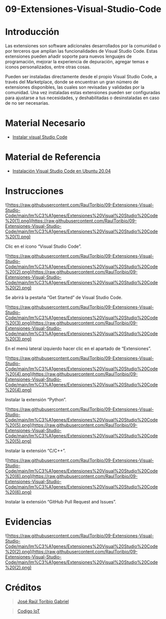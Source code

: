 # 09-Extensiones-Visual-Studio-Code

# Introducción

Las extensiones son software adicionales desarrollados por la comunidad o por terceros que amplían las funcionalidades de Visual Studio Code. Estas extensiones pueden añadir soporte para nuevos lenguajes de programación, mejorar la experiencia de depuración, agregar temas e iconos personalizados, entre otras cosas.

Pueden ser instaladas directamente desde el propio Visual Studio Code, a través del Marketplace, donde se encuentran un gran número de extensiones disponibles, las cuales son revisadas y validadas por la comunidad. Una vez instaladas estas extensiones pueden ser configuradas para ajustarse a tus necesidades, y deshabilitadas o desinstaladas en caso de no ser necesarias.

# Material Necesario

- [Instalar visual Studio Code](https://github.com/RaulToribio/08-Instalar-Visual-Studio-Code)

# Material de Referencia

- [Instalación Visual Studio Code en Ubuntu 20.04](https://edu.codigoiot.com/course/view.php?id=822)

# Instrucciones

![https://raw.githubusercontent.com/RaulToribio/09-Extensiones-Visual-Studio-Code/main/Im%C3%A1genes/Extensiones%20Visual%20Studio%20Code%20(1).png](https://raw.githubusercontent.com/RaulToribio/09-Extensiones-Visual-Studio-Code/main/Im%C3%A1genes/Extensiones%20Visual%20Studio%20Code%20(1).png)

Clic en el ícono “Visual Studio Code”.

![https://raw.githubusercontent.com/RaulToribio/09-Extensiones-Visual-Studio-Code/main/Im%C3%A1genes/Extensiones%20Visual%20Studio%20Code%20(2).png](https://raw.githubusercontent.com/RaulToribio/09-Extensiones-Visual-Studio-Code/main/Im%C3%A1genes/Extensiones%20Visual%20Studio%20Code%20(2).png)

Se abrirá la pestaña “Get Started” de Visual Studio Code.

![https://raw.githubusercontent.com/RaulToribio/09-Extensiones-Visual-Studio-Code/main/Im%C3%A1genes/Extensiones%20Visual%20Studio%20Code%20(3).png](https://raw.githubusercontent.com/RaulToribio/09-Extensiones-Visual-Studio-Code/main/Im%C3%A1genes/Extensiones%20Visual%20Studio%20Code%20(3).png)

En el menú lateral izquierdo hacer clic en el apartado de “Extensiones”.

![https://raw.githubusercontent.com/RaulToribio/09-Extensiones-Visual-Studio-Code/main/Im%C3%A1genes/Extensiones%20Visual%20Studio%20Code%20(4).png](https://raw.githubusercontent.com/RaulToribio/09-Extensiones-Visual-Studio-Code/main/Im%C3%A1genes/Extensiones%20Visual%20Studio%20Code%20(4).png)

Instalar la extensión “Python”.

![https://raw.githubusercontent.com/RaulToribio/09-Extensiones-Visual-Studio-Code/main/Im%C3%A1genes/Extensiones%20Visual%20Studio%20Code%20(5).png](https://raw.githubusercontent.com/RaulToribio/09-Extensiones-Visual-Studio-Code/main/Im%C3%A1genes/Extensiones%20Visual%20Studio%20Code%20(5).png)

Instalar la extensión “C/C++”.

![https://raw.githubusercontent.com/RaulToribio/09-Extensiones-Visual-Studio-Code/main/Im%C3%A1genes/Extensiones%20Visual%20Studio%20Code%20(6).png](https://raw.githubusercontent.com/RaulToribio/09-Extensiones-Visual-Studio-Code/main/Im%C3%A1genes/Extensiones%20Visual%20Studio%20Code%20(6).png)

Instalar la extensión “GitHub Pull Request and Issues”.

# Evidencias

![https://raw.githubusercontent.com/RaulToribio/09-Extensiones-Visual-Studio-Code/main/Im%C3%A1genes/Extensiones%20Visual%20Studio%20Code%20(2).png](https://raw.githubusercontent.com/RaulToribio/09-Extensiones-Visual-Studio-Code/main/Im%C3%A1genes/Extensiones%20Visual%20Studio%20Code%20(2).png)

# Créditos

> [José Raúl Toribio Gabriel](https://github.com/RaulToribio)
> 

> [Codigo IoT](https://github.com/codigo-iot)
>